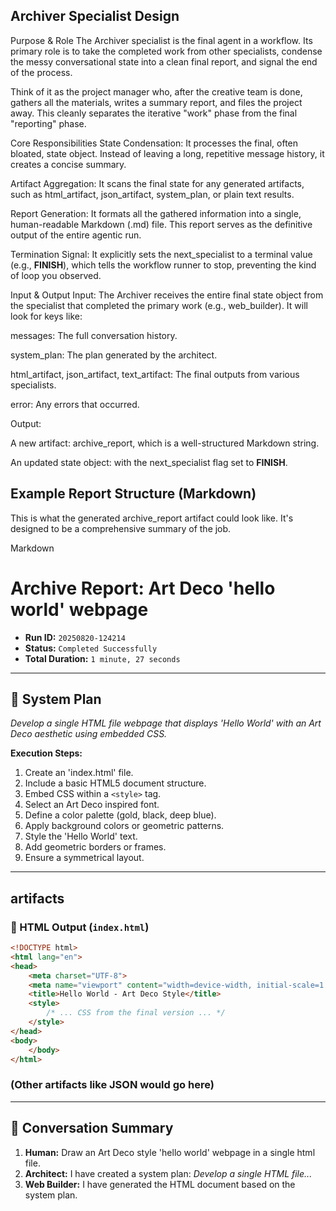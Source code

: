 ## Archiver Specialist Design
Purpose & Role
The Archiver specialist is the final agent in a workflow. Its primary role is to take the completed work from other specialists, condense the messy conversational state into a clean final report, and signal the end of the process.

Think of it as the project manager who, after the creative team is done, gathers all the materials, writes a summary report, and files the project away. This cleanly separates the iterative "work" phase from the final "reporting" phase.

Core Responsibilities
State Condensation: It processes the final, often bloated, state object. Instead of leaving a long, repetitive message history, it creates a concise summary.

Artifact Aggregation: It scans the final state for any generated artifacts, such as html_artifact, json_artifact, system_plan, or plain text results.

Report Generation: It formats all the gathered information into a single, human-readable Markdown (.md) file. This report serves as the definitive output of the entire agentic run.

Termination Signal: It explicitly sets the next_specialist to a terminal value (e.g., __FINISH__), which tells the workflow runner to stop, preventing the kind of loop you observed.

Input & Output
Input: The Archiver receives the entire final state object from the specialist that completed the primary work (e.g., web_builder). It will look for keys like:

messages: The full conversation history.

system_plan: The plan generated by the architect.

html_artifact, json_artifact, text_artifact: The final outputs from various specialists.

error: Any errors that occurred.

Output:

A new artifact: archive_report, which is a well-structured Markdown string.

An updated state object: with the next_specialist flag set to __FINISH__.

## Example Report Structure (Markdown)
This is what the generated archive_report artifact could look like. It's designed to be a comprehensive summary of the job.

Markdown

# Archive Report: Art Deco 'hello world' webpage

- **Run ID:** `20250820-124214`
- **Status:** `Completed Successfully`
- **Total Duration:** `1 minute, 27 seconds`

---

## 📝 System Plan

*Develop a single HTML file webpage that displays 'Hello World' with an Art Deco aesthetic using embedded CSS.*

**Execution Steps:**
1.  Create an 'index.html' file.
2.  Include a basic HTML5 document structure.
3.  Embed CSS within a `<style>` tag.
4.  Select an Art Deco inspired font.
5.  Define a color palette (gold, black, deep blue).
6.  Apply background colors or geometric patterns.
7.  Style the 'Hello World' text.
8.  Add geometric borders or frames.
9.  Ensure a symmetrical layout.

---

##  artifacts

### 📄 HTML Output (`index.html`)

```html
<!DOCTYPE html>
<html lang="en">
<head>
    <meta charset="UTF-8">
    <meta name="viewport" content="width=device-width, initial-scale=1.0">
    <title>Hello World - Art Deco Style</title>
    <style>
        /* ... CSS from the final version ... */
    </style>
</head>
<body>
    </body>
</html>
```

### (Other artifacts like JSON would go here)

---

## 💬 Conversation Summary

1.  **Human:** Draw an Art Deco style 'hello world' webpage in a single html file.
2.  **Architect:** I have created a system plan: *Develop a single HTML file...*
3.  **Web Builder:** I have generated the HTML document based on the system plan.